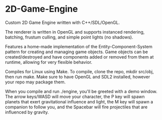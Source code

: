 # 2D-Game-Engine
Custom 2D Game Engine written with C++/SDL/OpenGL.

The renderer is written in OpenGL and supports instanced rendering, batching, frustum culling, and simple point lights (no shadows).

Features a home-made implementation of the Entity-Component-System pattern for creating and managing game objects. Game objects can be created/destroyed and have components added or removed from them at runtime, allowing for very flexible behavior.

Compiles for Linux using Make. To compile, clone the repo, mkdir src/obj, then run make. Make sure to have OpenGL and SDL2 installed, however your repo may package them.

When you compile and run ./engine, you'll be greeted with a demo window. The arrow keys/WASD will move your character, the P key will spawn planets that exert gravitational influence and light, the M key will spawn a companion to follow you, and the Spacebar will fire projectiles that are influenced by gravity. 
